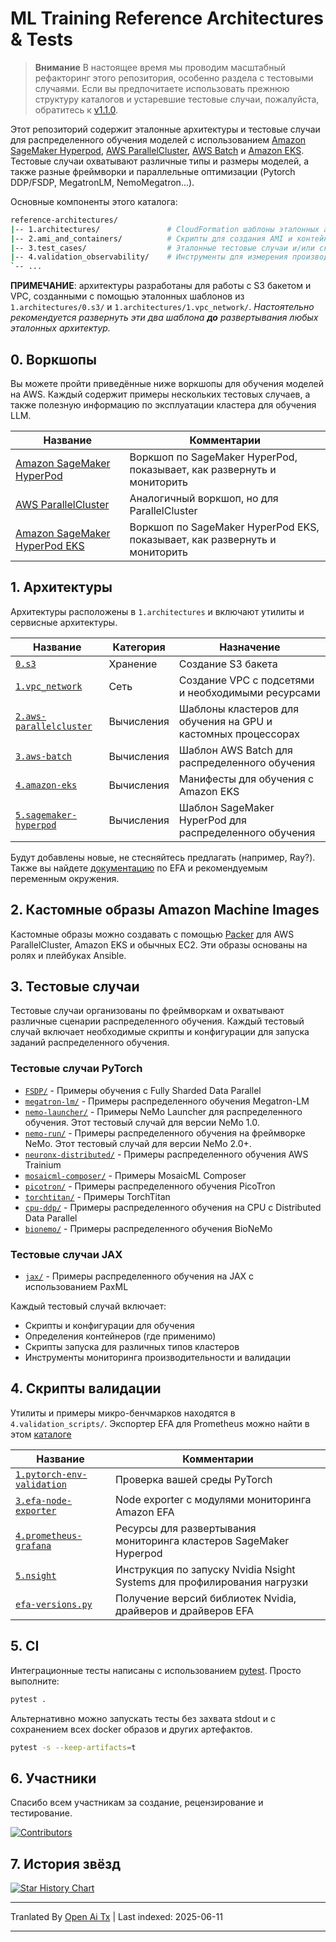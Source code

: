 # ML Training Reference Architectures & Tests <!-- omit from toc -->

> **Внимание**
> В настоящее время мы проводим масштабный рефакторинг этого репозитория, особенно раздела с тестовыми случаями. Если вы предпочитаете использовать прежнюю структуру каталогов и устаревшие тестовые случаи, пожалуйста, обратитесь к [v1.1.0](https://github.com/aws-samples/awsome-distributed-training/releases/tag/v1.1.0).


Этот репозиторий содержит эталонные архитектуры и тестовые случаи для распределенного обучения моделей с использованием [Amazon SageMaker Hyperpod](https://docs.aws.amazon.com/sagemaker/latest/dg/sagemaker-hyperpod.html), [AWS ParallelCluster](https://docs.aws.amazon.com/parallelcluster/latest/ug/what-is-aws-parallelcluster.html), [AWS Batch](https://docs.aws.amazon.com/batch/latest/userguide/what-is-batch.html) и [Amazon EKS](https://docs.aws.amazon.com/eks/latest/userguide/getting-started-console.html). Тестовые случаи охватывают различные типы и размеры моделей, а также разные фреймворки и параллельные оптимизации (Pytorch DDP/FSDP, MegatronLM, NemoMegatron...).

Основные компоненты этого каталога:

```bash
reference-architectures/
|-- 1.architectures/               # CloudFormation шаблоны эталонных архитектур
|-- 2.ami_and_containers/          # Скрипты для создания AMI и контейнерных образов
|-- 3.test_cases/                  # Эталонные тестовые случаи и/или скрипты бенчмарков
|-- 4.validation_observability/    # Инструменты для измерения производительности или отладки
`-- ...
```

**ПРИМЕЧАНИЕ**: архитектуры разработаны для работы с S3 бакетом и VPC, созданными с помощью эталонных шаблонов из `1.architectures/0.s3/` и `1.architectures/1.vpc_network/`. _Настоятельно рекомендуется развернуть эти два шаблона **до** развертывания любых эталонных архитектур._

## 0. Воркшопы

Вы можете пройти приведённые ниже воркшопы для обучения моделей на AWS. Каждый содержит примеры нескольких тестовых случаев, а также полезную информацию по эксплуатации кластера для обучения LLM.

| Название                                                                        | Комментарии                                                      |
| ------------------------------------------------------------------------------ | ---------------------------------------------------------------- |
| [Amazon SageMaker HyperPod](https://catalog.workshops.aws/sagemaker-hyperpod/en-US)   | Воркшоп по SageMaker HyperPod, показывает, как развернуть и мониторить |
| [AWS ParallelCluster](https://catalog.workshops.aws/ml-on-aws-parallelcluster) | Аналогичный воркшоп, но для ParallelCluster                      |
| [Amazon SageMaker HyperPod EKS](https://catalog.workshops.aws/sagemaker-hyperpod-eks)   | Воркшоп по SageMaker HyperPod EKS, показывает, как развернуть и мониторить |

## 1. Архитектуры

Архитектуры расположены в `1.architectures` и включают утилиты и сервисные архитектуры.

| Название                                                             | Категория | Назначение                                            |
| ------------------------------------------------------------------ | -------- | --------------------------------------------------- |
| [`0.s3`](https://raw.githubusercontent.com/aws-samples/awsome-distributed-training/main/1.architectures/0.s3)                                   | Хранение  | Создание S3 бакета                                 |
| [`1.vpc_network`](https://raw.githubusercontent.com/aws-samples/awsome-distributed-training/main/1.architectures/1.vpc_network)                 | Сеть  | Создание VPC с подсетями и необходимыми ресурсами        |
| [`2.aws-parallelcluster`](https://raw.githubusercontent.com/aws-samples/awsome-distributed-training/main/1.architectures/2.aws-parallelcluster) | Вычисления  | Шаблоны кластеров для обучения на GPU и кастомных процессорах |
| [`3.aws-batch`](https://raw.githubusercontent.com/aws-samples/awsome-distributed-training/main/1.architectures/3.aws-batch)                     | Вычисления  | Шаблон AWS Batch для распределенного обучения         |
| [`4.amazon-eks`](https://raw.githubusercontent.com/aws-samples/awsome-distributed-training/main/1.architectures/4.amazon-eks)                   | Вычисления  | Манифесты для обучения с Amazon EKS             |
| [`5.sagemaker-hyperpod`](https://raw.githubusercontent.com/aws-samples/awsome-distributed-training/main/1.architectures/5.sagemaker-hyperpod)   | Вычисления  | Шаблон SageMaker HyperPod для распределенного обучения|

Будут добавлены новые, не стесняйтесь предлагать (например, Ray?). Также вы найдете [документацию](https://raw.githubusercontent.com/aws-samples/awsome-distributed-training/main/1.architectures/efa-cheatsheet.md) по EFA и рекомендуемым переменным окружения.

## 2. Кастомные образы Amazon Machine Images

Кастомные образы можно создавать с помощью [Packer](www.packer.io) для AWS ParallelCluster, Amazon EKS и обычных EC2. Эти образы основаны на ролях и плейбуках Ansible.

## 3. Тестовые случаи

Тестовые случаи организованы по фреймворкам и охватывают различные сценарии распределенного обучения. Каждый тестовый случай включает необходимые скрипты и конфигурации для запуска заданий распределенного обучения.

### Тестовые случаи PyTorch
- [`FSDP/`](https://raw.githubusercontent.com/aws-samples/awsome-distributed-training/main/3.test_cases/pytorch/FSDP) - Примеры обучения с Fully Sharded Data Parallel
- [`megatron-lm/`](https://raw.githubusercontent.com/aws-samples/awsome-distributed-training/main/3.test_cases/pytorch/megatron-lm) - Примеры распределенного обучения Megatron-LM
- [`nemo-launcher/`](https://raw.githubusercontent.com/aws-samples/awsome-distributed-training/main/3.test_cases/pytorch/nemo-launcher) - Примеры NeMo Launcher для распределенного обучения. Этот тестовый случай для версии NeMo 1.0.
- [`nemo-run/`](https://raw.githubusercontent.com/aws-samples/awsome-distributed-training/main/3.test_cases/pytorch/nemo-run) - Примеры распределенного обучения на фреймворке NeMo. Этот тестовый случай для версии NeMo 2.0+.
- [`neuronx-distributed/`](https://raw.githubusercontent.com/aws-samples/awsome-distributed-training/main/3.test_cases/pytorch/neuronx-distributed) - Примеры распределенного обучения AWS Trainium
- [`mosaicml-composer/`](https://raw.githubusercontent.com/aws-samples/awsome-distributed-training/main/3.test_cases/pytorch/mosaicml-composer) - Примеры MosaicML Composer
- [`picotron/`](https://raw.githubusercontent.com/aws-samples/awsome-distributed-training/main/3.test_cases/pytorch/picotron) - Примеры распределенного обучения PicoTron
- [`torchtitan/`](https://raw.githubusercontent.com/aws-samples/awsome-distributed-training/main/3.test_cases/pytorch/torchtitan) - Примеры TorchTitan
- [`cpu-ddp/`](https://raw.githubusercontent.com/aws-samples/awsome-distributed-training/main/3.test_cases/pytorch/cpu-ddp) - Примеры распределенного обучения на CPU с Distributed Data Parallel
- [`bionemo/`](https://raw.githubusercontent.com/aws-samples/awsome-distributed-training/main/3.test_cases/pytorch/bionemo) - Примеры распределенного обучения BioNeMo

### Тестовые случаи JAX
- [`jax/`](https://raw.githubusercontent.com/aws-samples/awsome-distributed-training/main/3.test_cases/jax) - Примеры распределенного обучения на JAX с использованием PaxML

Каждый тестовый случай включает:
- Скрипты и конфигурации для обучения
- Определения контейнеров (где применимо)
- Скрипты запуска для различных типов кластеров
- Инструменты мониторинга производительности и валидации

## 4. Скрипты валидации

Утилиты и примеры микро-бенчмарков находятся в `4.validation_scripts/`. Экспортер EFA для Prometheus можно найти в этом [каталоге](https://raw.githubusercontent.com/aws-samples/awsome-distributed-training/main/4.validation_and_observability/3.efa-node-exporter) 


| Название                                                                                  | Комментарии                                                       |
| ----------------------------------------------------------------------------------------- | ----------------------------------------------------------------- |
| [`1.pytorch-env-validation`](https://raw.githubusercontent.com/aws-samples/awsome-distributed-training/main/4.validation_and_observability/1.pytorch-env-validation) | Проверка вашей среды PyTorch                                      |
| [`3.efa-node-exporter`](https://raw.githubusercontent.com/aws-samples/awsome-distributed-training/main/4.validation_and_observability/3.efa-node-exporter)           | Node exporter с модулями мониторинга Amazon EFA                  |
| [`4.prometheus-grafana`](https://raw.githubusercontent.com/aws-samples/awsome-distributed-training/main/4.validation_and_observability/4.prometheus-grafana)         | Ресурсы для развертывания мониторинга кластеров SageMaker Hyperpod        |
| [`5.nsight`](https://raw.githubusercontent.com/aws-samples/awsome-distributed-training/main/4.validation_and_observability/5.nsight)                                 | Инструкция по запуску Nvidia Nsight Systems для профилирования нагрузки |
| [`efa-versions.py`](https://raw.githubusercontent.com/aws-samples/awsome-distributed-training/main/1.architectures/efa-versions.py)                                  | Получение версий библиотек Nvidia, драйверов и драйверов EFA      |


## 5. CI

Интеграционные тесты написаны с использованием [pytest](https://docs.pytest.org). Просто выполните:

```bash
pytest .
```

Альтернативно можно запускать тесты без захвата stdout и с сохранением всех docker образов и других артефактов.

```bash
pytest -s --keep-artifacts=t
```

## 6. Участники

Спасибо всем участникам за создание, рецензирование и тестирование.

[![Contributors](https://contrib.rocks/image?repo=aws-samples/awsome-distributed-training)](https://github.com/aws-samples/awsome-distributed-training/graphs/contributors)

## 7. История звёзд

[![Star History Chart](https://api.star-history.com/svg?repos=aws-samples/awsome-distributed-training&type=Date)](https://star-history.com/#aws-samples/awsome-distributed-training&Date)

---

Tranlated By [Open Ai Tx](https://github.com/OpenAiTx/OpenAiTx) | Last indexed: 2025-06-11

---